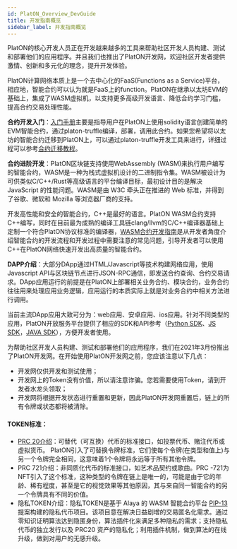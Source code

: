```yaml
---
id: PlatON_Overview_DevGuide
title: 开发指南概览
sidebar_label: 开发指南概览
---
```


PlatON的核心开发人员正在开发越来越多的工具来帮助社区开发人员构建、测试和部署他们的应用程序。并且我们也推出了PlatON开发网，欢迎社区开发者提供激情、创新和多元化的理念，提升开发体验。


PlatON计算网络本质上是一个去中心化的FaaS(Functions as a Service)平台，相应地，智能合约可以认为就是FaaS上的function。PlatON在继承以太坊EVM的基础上，集成了WASM虚拟机，以支持更多高级开发语言、降低合约学习门槛，提高合约交易处理性能。



**合约开发入门**：[入门手册](https://luo-dahui.github.io/docs/zh-CN/Solidity_Dev_Manual)主要是指导用户在PlatON上使用solidity语言创建简单的EVM智能合约，通过platon-truffle编译，部署，调用此合约。如果您希望将以太坊的智能合约迁移到PlatON上，可以通过platon-truffle开发工具来进行，详细过程可以参考[合约迁移教程](https://luo-dahui.github.io/docs/zh-CN/Solidity_Contract_Migrate)。



**合约进阶开发**：PlatON区块链支持使用WebAssembly (WASM)来执行用户编写的智能合约，WASM是一种为栈式虚拟机设计的二进制指令集。WASM被设计为可供类似C/C++/Rust等高级语言的平台编译目标，最初设计目的是解决 JavaScript 的性能问题。WASM是由 W3C 牵头正在推进的 Web 标准，并得到了谷歌、微软和 Mozilla 等浏览器厂商的支持。

开发高性能和安全的智能合约，C++是最好的语言。PlatON WASM合约支持C++编写，同时在目前最为成熟的编译工具链clang/llvm的C/C++编译器基础上定制一个符合PlatON协议标准的编译器，[WASM合约开发指南](https://luo-dahui.github.io/docs/zh-CN/Wasm_Dev_Manual)是从开发者角度介绍智能合约的开发流程和开发过程中需要注意的常见问题，引导开发者可以使用C++在PlatON网络快速开发出高质量的智能合约。



**DAPP介绍**：大部分DApp通过HTML/Javascript等技术构建网络应用，使用Javascript API与区块链节点进行JSON-RPC通信，即发送合约查询、合约交易请求。DApp应用运行的前提是在PlatON上部署相关业务合约、模块合约，业务合约往往用来处理应用业务逻辑，应用运行的本质实际上就是对业务合约中相关方法进行调用。

当前主流DApp应用大致可分为：web应用、安卓应用、ios应用。针对不同类型的应用，PlatON开放服务平台提供了相应的SDK和API参考（[Python SDK](https://luo-dahui.github.io/docs/zh-CN/Python_SDK)、[JS SDK](https://luo-dahui.github.io/docs/zh-CN/JS_SDK)，[JAVA SDK](https://luo-dahui.github.io/docs/zh-CN/Java_SDK)），方便开发者使用。



为帮助社区开发人员构建、测试和部署他们的应用程序，我们在2021年3月份推出了PlatON开发网。在开始使用PlatON开发网之前，您应该注意以下几点：

- 开发网仅供开发和测试使用；
- 开发网上的Token没有价值，所以请注意诈骗。您若需要使用Token，请到开发者水龙头领取；
- 开发网将根据开发状态进行重置和更新，因此PlatON开发网重置后，链上的所有令牌或状态都将被清除。



#### TOKEN标准：

- [PRC 20介绍](/docs/zh-CN/Solidity_Contract_Dev_Costs#大型合约示例)：可替代（可互换）代币的标准接口，如投票代币、赌注代币或虚拟货币。 PlatON引入了可替换令牌标准，它们使每个令牌(在类型和值上)与另一个令牌完全相同，这意味着1个令牌将永远等于所有其他令牌。
- PRC 721介绍：非同质化代币的标准接口，如艺术品契约或歌曲。PRC -721为NFT引入了这个标准，这种类型的令牌在链上是唯一的，可能是由于它的年龄、稀有程度，甚至是它的视觉效果等其他原因，其与来自同一智能合约的另一个令牌具有不同的价值。
- 隐私TOKEN介绍：隐私TOKEN是基于 Alaya 的 WASM 智能合约平台 [PIP-13](https://github.com/AlayaNetwork/AIPs/blob/master/Alaya/AIP-13.md) 提案构建的隐私代币项目。该项目意在解决日益剧增的交易匿名化需求。通过零知识证明算法达到隐匿身份，算法插件化来满足多种隐私的需求；支持隐私代币的独立发行以及 PRC20 资产的隐私化；利用插件机制，做到算法的在线升级，做到对用户的无感升级。
